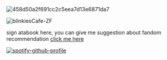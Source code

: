 ![458d50a2f691cc2c5eea7d13e6871da7](https://github.com/user-attachments/assets/907ba8d7-18b0-4f6d-a071-ef525fe2b668)

<!-- wemmbu blinkie -->

![blinkiesCafe-ZF](https://github.com/user-attachments/assets/454f1630-9164-4c9f-8fe5-da49c723a576)

<!-- hi, hyperlink maybe?? i dont know -->

sign atabook here, you can give me suggestion about fandom recommendation [click me here](https://xiaoozhengzhou.atabook.org/)

<!--spotify-->

[![spotify-github-profile](https://spotify-github-profile.kittinanx.com/api/view?uid=31eoartwwvi7637xugf2xowzc2d4&cover_image=true&theme=natemoo-re&show_offline=false&background_color=121212&interchange=true&bar_color=db2212&bar_color_cover=false)](https://spotify-github-profile.kittinanx.com/api/view?uid=31eoartwwvi7637xugf2xowzc2d4&redirect=true)
